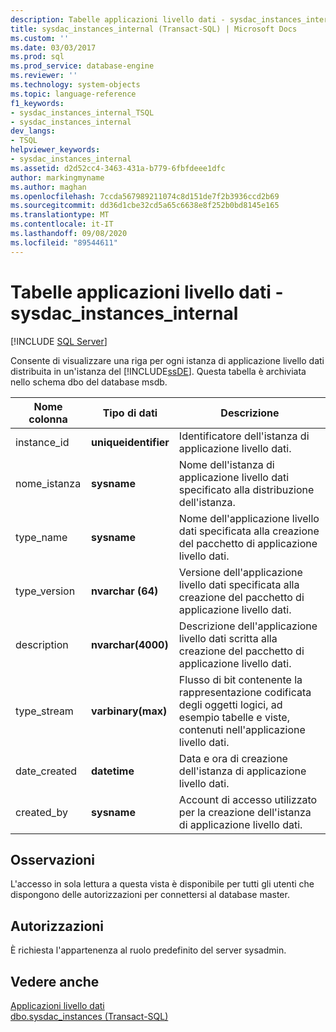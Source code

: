```yaml
---
description: Tabelle applicazioni livello dati - sysdac_instances_internal
title: sysdac_instances_internal (Transact-SQL) | Microsoft Docs
ms.custom: ''
ms.date: 03/03/2017
ms.prod: sql
ms.prod_service: database-engine
ms.reviewer: ''
ms.technology: system-objects
ms.topic: language-reference
f1_keywords:
- sysdac_instances_internal_TSQL
- sysdac_instances_internal
dev_langs:
- TSQL
helpviewer_keywords:
- sysdac_instances_internal
ms.assetid: d2d52cc4-3463-431a-b779-6fbfdeee1dfc
author: markingmyname
ms.author: maghan
ms.openlocfilehash: 7ccda567989211074c8d151de7f2b3936ccd2b69
ms.sourcegitcommit: dd36d1cbe32cd5a65c6638e8f252b0bd8145e165
ms.translationtype: MT
ms.contentlocale: it-IT
ms.lasthandoff: 09/08/2020
ms.locfileid: "89544611"
---
```

# <a name="data-tier-application-tables---sysdac_instances_internal"></a>Tabelle applicazioni livello dati - sysdac_instances_internal
[!INCLUDE [SQL Server](../../includes/applies-to-version/sqlserver.md)]

  Consente di visualizzare una riga per ogni istanza di applicazione livello dati distribuita in un'istanza del [!INCLUDE[ssDE](../../includes/ssde-md.md)]. Questa tabella è archiviata nello schema dbo del database msdb.  
  
|Nome colonna|Tipo di dati|Descrizione|  
|-----------------|---------------|-----------------|  
|instance_id|**uniqueidentifier**|Identificatore dell'istanza di applicazione livello dati.|  
|nome_istanza|**sysname**|Nome dell'istanza di applicazione livello dati specificato alla distribuzione dell'istanza.|  
|type_name|**sysname**|Nome dell'applicazione livello dati specificata alla creazione del pacchetto di applicazione livello dati.|  
|type_version|**nvarchar (64)**|Versione dell'applicazione livello dati specificata alla creazione del pacchetto di applicazione livello dati.|  
|description|**nvarchar(4000)**|Descrizione dell'applicazione livello dati scritta alla creazione del pacchetto di applicazione livello dati.|  
|type_stream|**varbinary(max)**|Flusso di bit contenente la rappresentazione codificata degli oggetti logici, ad esempio tabelle e viste, contenuti nell'applicazione livello dati.|  
|date_created|**datetime**|Data e ora di creazione dell'istanza di applicazione livello dati.|  
|created_by|**sysname**|Account di accesso utilizzato per la creazione dell'istanza di applicazione livello dati.|  
  
## <a name="remarks"></a>Osservazioni  
 L'accesso in sola lettura a questa vista è disponibile per tutti gli utenti che dispongono delle autorizzazioni per connettersi al database master.  
  
## <a name="permissions"></a>Autorizzazioni  
 È richiesta l'appartenenza al ruolo predefinito del server sysadmin.  
  
## <a name="see-also"></a>Vedere anche  
 [Applicazioni livello dati](../../relational-databases/data-tier-applications/data-tier-applications.md)   
 [dbo.sysdac_instances &#40;Transact-SQL&#41;](../../relational-databases/system-catalog-views/data-tier-application-views-dbo-sysdac-instances.md)  
  
  
